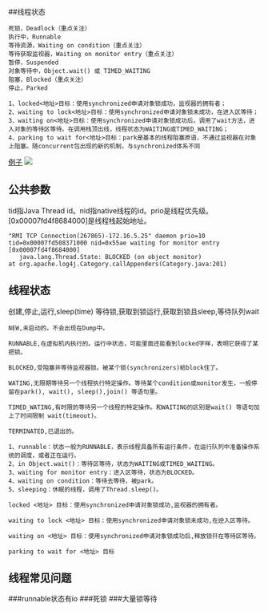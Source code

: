 ##线程状态
[](https://stackoverflow.com/questions/41300520/what-is-locked-ownable-synchronizers-in-thread-dump)
```
死锁，Deadlock（重点关注） 
执行中，Runnable   
等待资源，Waiting on condition（重点关注） 
等待获取监视器，Waiting on monitor entry（重点关注）
暂停，Suspended
对象等待中，Object.wait() 或 TIMED_WAITING
阻塞，Blocked（重点关注）  
停止，Parked
```
```
1、locked<地址>目标：使用synchronized申请对象锁成功，监视器的拥有者；
2、waiting to lock<地址>目标：使用synchronized申请对象锁未成功，在进入区等待；
3、waiting on<地址>目标：使用synchronized申请对象锁成功后，调用了wait方法，进入对象的等待区等待。在调用栈顶出线，线程状态为WAITING或TIMED_WAITING；
4、parking to wait for<地址>目标：park是基本的线程阻塞原语，不通过监视器在对象上阻塞。随concurrent包出现的新的机制，与synchronized体系不同
```
[例子](https://www.cnblogs.com/kabi/p/5073706.html)
![](https://images.cnblogs.com/cnblogs_com/zhengyun_ustc/255879/o_clipboard%20-%20%E5%89%AF%E6%9C%AC039.png)

## 公共参数
tid指Java Thread id。nid指native线程的id。prio是线程优先级。[0x00007fd4f8684000]是线程栈起始地址。
```
"RMI TCP Connection(267865)-172.16.5.25" daemon prio=10 tid=0x00007fd508371000 nid=0x55ae waiting for monitor entry [0x00007fd4f8684000]
   java.lang.Thread.State: BLOCKED (on object monitor)
at org.apache.log4j.Category.callAppenders(Category.java:201)

```
## 线程状态

创建,停止,运行,sleep(time)
等待锁,获取到锁运行,获取到锁且sleep,等待队列wait
```
NEW,未启动的。不会出现在Dump中。

RUNNABLE,在虚拟机内执行的。运行中状态，可能里面还能看到locked字样，表明它获得了某把锁。

BLOCKED,受阻塞并等待监视器锁。被某个锁(synchronizers)給block住了。

WATING,无限期等待另一个线程执行特定操作。等待某个condition或monitor发生，一般停留在park(), wait(), sleep(),join() 等语句里。

TIMED_WATING,有时限的等待另一个线程的特定操作。和WAITING的区别是wait() 等语句加上了时间限制 wait(timeout)。

TERMINATED,已退出的。
```
```
1、runnable：状态一般为RUNNABLE，表示线程具备所有运行条件，在运行队列中准备操作系统的调度，或者正在运行。
2、in Object.wait()：等待区等待，状态为WAITING或TIMED_WAITING。
3、waiting for monitor entry：进入区等待，状态为BLOCKED。
4、waiting on condition：等待去等待，被park。
5、sleeping：休眠的线程，调用了Thread.sleep()。
```

```
locked <地址> 目标：使用synchronized申请对象锁成功,监视器的拥有者。

waiting to lock <地址> 目标：使用synchronized申请对象锁未成功,在迚入区等待。

waiting on <地址> 目标：使用synchronized申请对象锁成功后,释放锁幵在等待区等待。

parking to wait for <地址> 目标
```
[](https://blog.csdn.net/lmb55/article/details/79349680)
[](https://www.javatang.com/archives/2017/10/25/36441958.html#waiting_on_condition)
[](https://blog.csdn.net/liwenxia626/article/details/80791704)

## 线程常见问题
###runnable状态有io
###死锁
###大量锁等待
